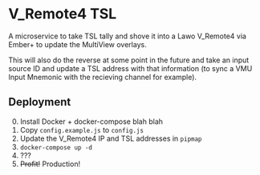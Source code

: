 # V_Remote4 TSL

A microservice to take TSL tally and shove it into a Lawo V_Remote4 via Ember+ to update the MultiView overlays.

This will also do the reverse at some point in the future and take an input source ID and update a TSL address with that information (to sync a VMU Input Mnemonic with the recieving channel for example).

## Deployment

0. Install Docker + docker-compose blah blah
1. Copy `config.example.js` to `config.js`
2. Update the V_Remote4 IP and TSL addresses in `pipmap`
3. `docker-compose up -d`
4. ??? 
5. ~~Profit!~~ Production!